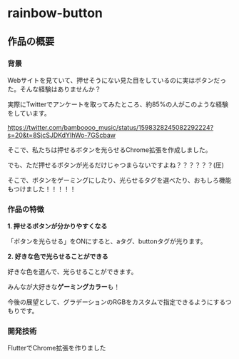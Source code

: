 # rainbow-button

## 作品の概要

### 背景

Webサイトを見ていて、押せそうにない見た目をしているのに実はボタンだった。そんな経験はありませんか？

実際にTwitterでアンケートを取ってみたところ、約85%の人がこのような経験をしています。

https://twitter.com/bamboooo_music/status/1598328245082292224?s=20&t=8SjcSJDKdYIhWo-7GScbaw

そこで、私たちは押せるボタンを光らせるChrome拡張を作成しました。

でも、ただ押せるボタンが光るだけじゃつまらないですよね？？？？？？(圧)

そこで、ボタンをゲーミングにしたり、光らせるタグを選べたり、おもしろ機能もつけました！！！！！

### 作品の特徴

**1. 押せるボタンが分かりやすくなる**

「ボタンを光らせる」をONにすると、aタグ、buttonタグが光ります。

**2. 好きな色で光らせることができる**

好きな色を選んで、光らせることができます。

みんなが大好きな**ゲーミングカラー**も！

今後の展望として、グラデーションのRGBをカスタムで指定できるようにするつもりです。

### 開発技術

FlutterでChrome拡張を作りました
